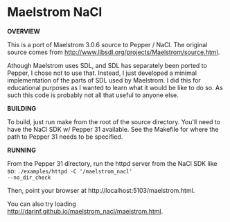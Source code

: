 Maelstrom NaCl
==============

**OVERVIEW**

This is a port of Maelstrom 3.0.6 source to Pepper / NaCl.  The original source
comes from http://www.libsdl.org/projects/Maelstrom/source.html.

Athough Maelstrom uses SDL, and SDL has separately been ported to Pepper, I
chose not to use that.  Instead, I just developed a minimal implementation of
the parts of SDL used by Maelstrom.  I did this for educational purposes as I
wanted to learn what it would be like to do so.  As such this code is probably
not all that useful to anyone else.

**BUILDING**

To build, just run make from the root of the source directory.  You'll need
to have the NaCl SDK w/ Pepper 31 available.  See the Makefile for
where the path to Pepper 31 needs to be specified.

**RUNNING**

From the Pepper 31 directory, run the httpd server from the NaCl SDK like so:
<code>./examples/httpd -C '<path-to>/maelstrom_nacl' --no_dir_check</code>

Then, point your browser at http://localhost:5103/maelstrom.html.

You can also try loading http://darinf.github.io/maelstrom_nacl/maelstrom.html.
